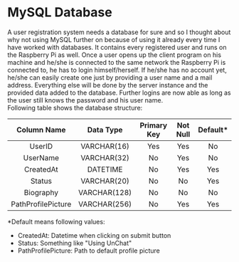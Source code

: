 # MySQL Database
A user registration system needs a database for sure and so I thought about why not using
MySQL further on because of using it already every time I have worked with databases. It
contains every registered user and runs on the Raspberry Pi as well. Once a user opens up
the client program on his machine and he/she is connected to the same network the Raspberry
Pi is connected to, he has to login himself/herself. If he/she has no account yet, he/she
can easily create one just by providing a user name and a mail address. Everything else will
be done by the server instance and the provided data added to the database. Further logins
are now able as long as the user still knows the password and his user name.  
Following table shows the database structure:

| Column Name             | Data Type    | Primary Key | Not Null | Default* |
|:-----------------------:|:------------:|:-----------:|:--------:|:--------:|
| UserID                  | VARCHAR(16)  | Yes         | Yes      | No       |
| UserName                | VARCHAR(32)  | No          | Yes      | No       |
| CreatedAt               | DATETIME     | No          | Yes      | Yes      |
| Status                  | VARCHAR(20)  | No          | No       | Yes      |
| Biography               | VARCHAR(128) | No          | No       | No       |
| PathProfilePicture      | VARCHAR(256) | No          | Yes      | Yes      |

*Default means following values:  
- CreatedAt: Datetime when clicking on submit button
- Status: Something like "Using UnChat"
- PathProfilePicture: Path to default profile picture
